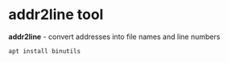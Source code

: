 # addr2line tool

**addr2line** - convert addresses into file names and line numbers

```bash
apt install binutils
```
